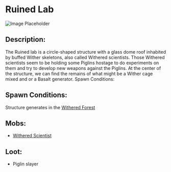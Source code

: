 # Ruined Lab

![Image Placeholder](https://static.miraheze.org/stardustlabswiki/0/0a/Ruined\_lab.png)

## Description:

The Ruined lab is a circle-shaped structure with a glass dome roof inhabited by buffed Wither skeletons, also called Withered scientists. Those Withered scientists seem to be holding some Piglins hostage to do experiments on them and try to develop new weapons against the Piglins. At the center of the structure, we can find the remains of what might be a Wither cage mixed and or a Basalt generator. Spawn Conditions:

## Spawn Conditions:

Structure generates in the [Withered Forest](../nether-biomes/witheredforest.md)

## Mobs:

* [Withered Scientist](../nether-mobs/witheredscientist.md)

## Loot:

* Piglin slayer
